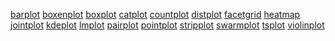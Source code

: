 <a href="https://github.com/hithesh111/Hith100/blob/master/Data%20Visualization/pointplot_barplot_countplot.ipynb">barplot</a>
<a href="https://github.com/hithesh111/Hith100/blob/master/Data%20Visualization/tsplot_boxenplot_facetgrid.ipynb">boxenplot</a>
<a href="https://github.com/hithesh111/Hith100/blob/master/Data%20Visualization/boxplot_jointplot.ipynb">boxplot</a>
<a href="https://github.com/hithesh111/Hith100/blob/master/Data%20Visualization/catplot_heatmap.ipynb">catplot</a>
<a href="https://github.com/hithesh111/Hith100/blob/master/Data%20Visualization/pointplot_barplot_countplot.ipynb">countplot</a>
<a href="https://github.com/hithesh111/Hith100/blob/master/Data%20Visualization/DistPlot.ipynb">distplot</a>
<a href="https://github.com/hithesh111/Hith100/blob/master/Data%20Visualization/tsplot_boxenplot_facetgrid.ipynb">facetgrid</a>
<a href="https://github.com/hithesh111/Hith100/blob/master/Data%20Visualization/catplot_heatmap.ipynb">heatmap</a>
<a href="https://github.com/hithesh111/Hith100/blob/master/Data%20Visualization/boxplot_jointplot.ipynb">jointplot</a>
<a href="https://github.com/hithesh111/Hith100/blob/master/Data%20Visualization/kdeplot.ipynb">kdeplot</a>
<a href="https://github.com/hithesh111/Hith100/blob/master/Data%20Visualization/lmplot.ipynb">lmplot</a>
<a href="https://github.com/hithesh111/Hith100/blob/master/Data%20Visualization/pairplot.ipynb">pairplot</a>
<a href="https://github.com/hithesh111/Hith100/blob/master/Data%20Visualization/pointplot_barplot_countplot.ipynb">pointplot</a>
<a href="https://github.com/hithesh111/Hith100/blob/master/Data%20Visualization/stripplot_swarmplot.ipynb">stripplot</a>
<a href="https://github.com/hithesh111/Hith100/blob/master/Data%20Visualization/stripplot_swarmplot.ipynb">swarmplot</a>
<a href="https://github.com/hithesh111/Hith100/blob/master/Data%20Visualization/tsplot_boxenplot_facetgrid.ipynb">tsplot</a>
<a href="https://github.com/hithesh111/Hith100/blob/master/Data%20Visualization/violinplot.ipynb">violinplot</a>
